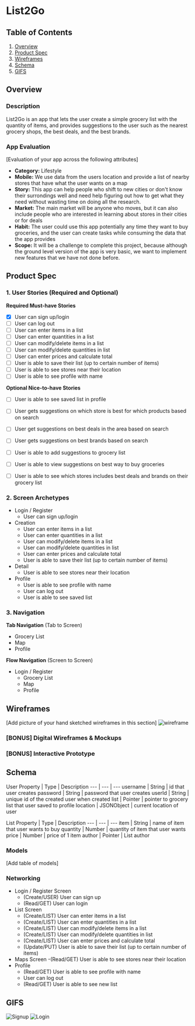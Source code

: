 # List2Go

## Table of Contents
1. [Overview](#Overview)
1. [Product Spec](#Product-Spec)
1. [Wireframes](#Wireframes)
2. [Schema](#Schema)
3. [GIFS](#GIFS)

## Overview
### Description
List2Go is an app that lets the user create a simple grocery list with the quantity of items, and provides 
suggestions to the user such as the nearest grocery shops, the best deals, and the best brands.

### App Evaluation
[Evaluation of your app across the following attributes]
- **Category:** Lifestyle
- **Mobile:** We use data from the users location and provide a list of nearby stores that have what the user wants on a map
- **Story:** This app can help people who shift to new cities or don't know their surrondings well and need help figuring out how to get what they need without wasting time on doing all the research.
- **Market:** The main market will be anyone who moves, but it can also include people who are interested in learning about stores in their cities or for deals
- **Habit:** The user could use this app potentially any time they want to buy groceries, and the user can create tasks while consuming the data that the app provides
- **Scope:** It will be a challenge to complete this project, because although the ground level version of the app is very basic, we want to implement new features that we have not done before.

## Product Spec

### 1. User Stories (Required and Optional)

**Required Must-have Stories**

- [x] User can sign up/login
- [ ] User can log out
- [ ] User can enter items in a list
- [ ] User can enter quantities in a list
- [ ] User can modify/delete items in a list
- [ ] User can modify/delete quantities in list
- [ ] User can enter prices and calculate total
- [ ] User is able to save their list (up to certain number of items)
- [ ] User is able to see stores near their location
- [ ] User is able to see profile with name

**Optional Nice-to-have Stories**

- [ ] User is able to see saved list in profile
- [ ] User gets suggestions on which store is best for which products based on search
- [ ] User get suggestions on best deals in the area based on search
- [ ] User gets suggestions on best brands based on search
- [ ] User is able to add suggestions to grocery list
- [ ] User is able to view suggestions on best way to buy groceries
- [ ] User is able to see which stores includes best deals and brands on their grocery list


### 2. Screen Archetypes

* Login / Register
   * User can sign up/login
* Creation
   * User can enter items in a list
   * User can enter quantities in a list
   * User can modify/delete items in a list
   * User can modify/delete quantities in list
   * User can enter prices and calculate total
   * User is able to save their list (up to certain number of items)
* Detail
   * User is able to see stores near their location
* Profile
   * User is able to see profile with name
   * User can log out
   * User is able to see saved list

### 3. Navigation

**Tab Navigation** (Tab to Screen)

* Grocery List
* Map
* Profile

**Flow Navigation** (Screen to Screen)

* Login / Register
   * Grocery List
   * Map
   * Profile

## Wireframes
[Add picture of your hand sketched wireframes in this section]
![wireframe](/Wireframe.jpg-1.jpeg)

### [BONUS] Digital Wireframes & Mockups

### [BONUS] Interactive Prototype

## Schema 
User
Property | Type | Description 
--- | --- | --- 
username | String | id that user creates
password | String | password that user creates
userId | String | unique id of the created user when created
list | Pointer | pointer to grocery list that user saved to profile
location | JSONObject | current location of user

List
Property | Type | Description 
--- | --- | --- 
item | String | name of item that user wants to buy
quantity | Number | quantity of item that user wants
price | Number | price of 1 item
author | Pointer | List author


### Models
[Add table of models]

### Networking
- Login / Register Screen
   - (Create/USER) User can sign up
   - (Read/GET) User can login
- List Screen
   - (Create/LIST) User can enter items in a list
   - (Create/LIST) User can enter quantities in a list
   - (Create/LIST) User can modify/delete items in a list
   - (Create/LIST) User can modify/delete quantities in list
   - (Create/LIST) User can enter prices and calculate total
   - (Update/PUT) User is able to save their list (up to certain number of items)
- Maps Screen
   -(Read/GET) User is able to see stores near their location
- Profile
   - (Read/GET) User is able to see profile with name
   - User can log out
   - (Read/GET) User is able to see new list

## GIFS
![Signup](/media/signup.gif)
![Login](/media/login.gif)
